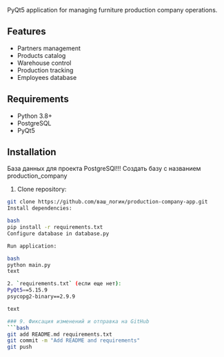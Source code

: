 PyQt5 application for managing furniture production company operations.

## Features
- Partners management
- Products catalog
- Warehouse control
- Production tracking
- Employees database

## Requirements
- Python 3.8+
- PostgreSQL
- PyQt5

## Installation
 База данных для проекта PostgreSQl!!!
Создать базу с названием production_company

1. Clone repository:
```bash
git clone https://github.com/ваш_логин/production-company-app.git
Install dependencies:

bash
pip install -r requirements.txt
Configure database in database.py

Run application:

bash
python main.py
text

2. `requirements.txt` (если еще нет):
PyQt5==5.15.9
psycopg2-binary==2.9.9

text

### 9. Фиксация изменений и отправка на GitHub
```bash
git add README.md requirements.txt
git commit -m "Add README and requirements"
git push